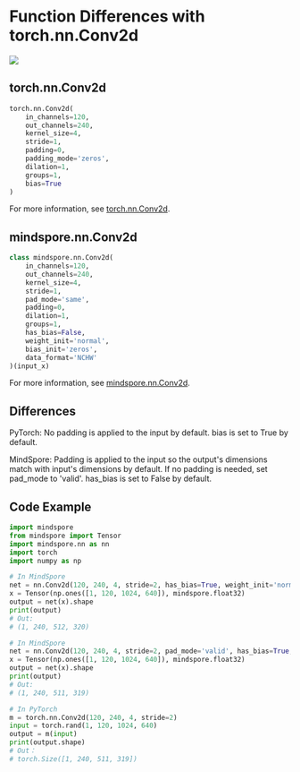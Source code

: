# Function Differences with torch.nn.Conv2d

<a href="https://gitee.com/mindspore/docs/blob/r1.7/docs/mindspore/source_en/note/api_mapping/pytorch_diff/nn_Conv2d.md" target="_blank"><img src="https://mindspore-website.obs.cn-north-4.myhuaweicloud.com/website-images/r1.7/resource/_static/logo_source_en.png"></a>

## torch.nn.Conv2d

```python
torch.nn.Conv2d(
    in_channels=120,
    out_channels=240,
    kernel_size=4,
    stride=1,
    padding=0,
    padding_mode='zeros',
    dilation=1,
    groups=1,
    bias=True
)
```

For more information, see [torch.nn.Conv2d](https://pytorch.org/docs/1.5.0/nn.html#torch.nn.Conv2d).

## mindspore.nn.Conv2d

```python
class mindspore.nn.Conv2d(
    in_channels=120,
    out_channels=240,
    kernel_size=4,
    stride=1,
    pad_mode='same',
    padding=0,
    dilation=1,
    groups=1,
    has_bias=False,
    weight_init='normal',
    bias_init='zeros',
    data_format='NCHW'
)(input_x)
```

For more information, see [mindspore.nn.Conv2d](https://mindspore.cn/docs/en/r1.7/api_python/nn/mindspore.nn.Conv2d.html#mindspore.nn.Conv2d).

## Differences

PyTorch: No padding is applied to the input by default. bias is set to True by default.

MindSpore: Padding is applied to the input so the output's dimensions match with input's dimensions by default. If no padding is needed, set pad_mode to 'valid'. has_bias is set to False by default.

## Code Example

```python
import mindspore
from mindspore import Tensor
import mindspore.nn as nn
import torch
import numpy as np

# In MindSpore
net = nn.Conv2d(120, 240, 4, stride=2, has_bias=True, weight_init='normal')
x = Tensor(np.ones([1, 120, 1024, 640]), mindspore.float32)
output = net(x).shape
print(output)
# Out:
# (1, 240, 512, 320)

# In MindSpore
net = nn.Conv2d(120, 240, 4, stride=2, pad_mode='valid', has_bias=True, weight_init='normal')
x = Tensor(np.ones([1, 120, 1024, 640]), mindspore.float32)
output = net(x).shape
print(output)
# Out:
# (1, 240, 511, 319)

# In PyTorch
m = torch.nn.Conv2d(120, 240, 4, stride=2)
input = torch.rand(1, 120, 1024, 640)
output = m(input)
print(output.shape)
# Out：
# torch.Size([1, 240, 511, 319])
```
